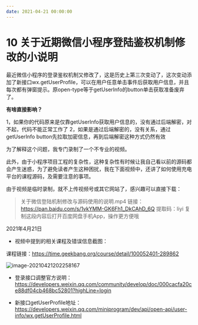 ```yaml
---
date: 2021-04-21 00:00:00
---
```

# 10 关于近期微信小程序登陆鉴权机制修改的小说明

最近微信小程序的登录鉴权机制又修改了，这是历史上第三次变动了，这次变动添加了新接口wx.getUserProfile，可以在用户任意单击事件后获取用户信息，并且每次都有弹窗提示。原open-type等于getUserInfo的button单击获取准备废弃了。

**有啥直接影响？**

1，如果你的代码原来是仅靠getUserInfo获取用户信息的，没有通过后端解密，对不起，代码不能正常工作了
2，如果是通过后端解密的，没有关系，通过getUserInfo button先拉取加密信息，再到后端解密这种方式仍然有效

为了解释这个问题，我专门录制了一个不专业的视频。

此外，由于小程序项目工程的复杂性，这种复杂性有时候让我自己看以前的源码都会产生迷惑，为了避免读者产生这种困扰，我在下面视频中，还讲了如何使用充电平台的课程源码，及需要注意的事项。

由于视频是临时录制，就不上传视频号或其它网站了，感兴趣可以直接下载：

> 关于微信登陆机制修改与源码使用的说明.mp4
> 链接：https://pan.baidu.com/s/1vkYMM-GK6Fh1_DkCAhD_6Q 
> 提取码：liyi 
> 复制这段内容后打开百度网盘手机App，操作更方便哦

2021年4月21日

- 视频中提到的相关课程及错误信息截图：

课程链接：https://time.geekbang.org/course/detail/100052401-289862

![image-20210421202258167](https://cdn.jsdelivr.net/gh/rixingyike/images/2021/2021042121003420210421202300image-20210421202258167.png)

- 登录接口调整官方说明：https://developers.weixin.qq.com/community/develop/doc/000cacfa20ce88df04cb468bc52801?highLine=login

- 新接口getUserProfile地址：https://developers.weixin.qq.com/miniprogram/dev/api/open-api/user-info/wx.getUserProfile.html